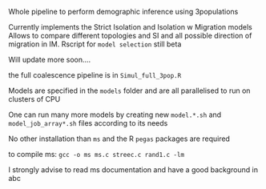 Whole pipeline to perform demographic inference using 3populations

Currently implements the Strict Isolation and Isolation w Migration models
Allows to compare different topologies and SI and all possible direction of migration in IM.
Rscript for ```model selection``` still beta 

Will update more soon....

the full coalescence pipeline is in ```Simul_full_3pop.R```

Models are specified in the ```models``` folder and are all parallelised to run on clusters of CPU

One can run many more models by creating new ```model.*.sh``` and ```model_job_array*.sh``` files according to its needs

No other installation than ```ms``` and the R ```pegas``` packages are required

to compile ms: ```gcc -o ms ms.c streec.c rand1.c -lm```

I strongly advise to read ms documentation and have a good background in abc
